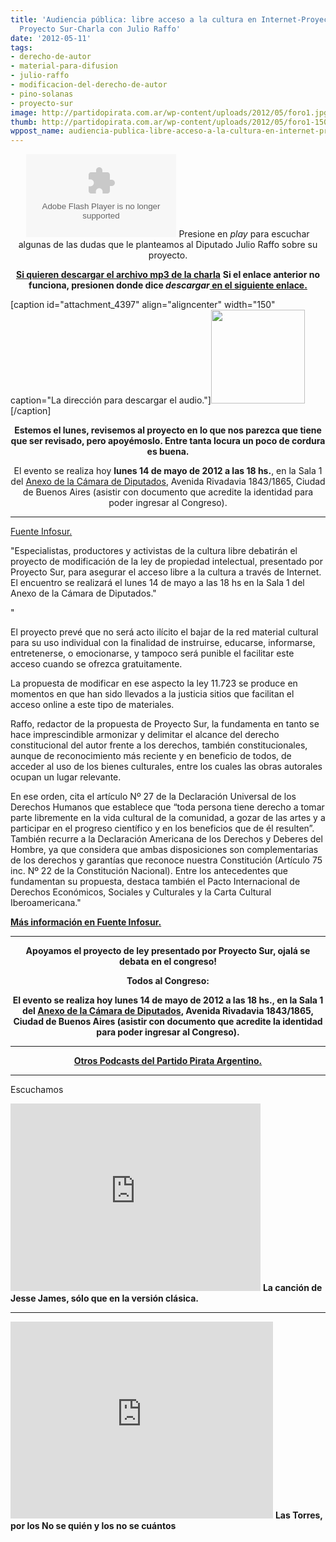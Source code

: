 ```yaml
---
title: 'Audiencia pública: libre acceso a la cultura en Internet-Proyecto de Ley de
  Proyecto Sur-Charla con Julio Raffo'
date: '2012-05-11'
tags:
- derecho-de-autor
- material-para-difusion
- julio-raffo
- modificacion-del-derecho-de-autor
- pino-solanas
- proyecto-sur
image: http://partidopirata.com.ar/wp-content/uploads/2012/05/foro1.jpg
thumb: http://partidopirata.com.ar/wp-content/uploads/2012/05/foro1-150x150.jpg
wppost_name: audiencia-publica-libre-acceso-a-la-cultura-en-internet-proyecto-de-ley-de-proyecto-sur
---
```


<center>
<object id="player1220089" width="240" height="133" classid="clsid:d27cdb6e-ae6d-11cf-96b8-444553540000" codebase="http://download.macromedia.com/pub/shockwave/cabs/flash/swflash.cab#version=6,0,40,0"><param name="AllowScriptAccess" value="always" /><param name="allowFullScreen" value="true" /><param name="wmode" value="transparent" /><param name="src" value="http://www.ivoox.com/playerivoox_ee_1220089_1.html" /><param name="allowfullscreen" value="true" /><param name="allowscriptaccess" value="always" /><embed id="player1220089" width="240" height="133" type="application/x-shockwave-flash" src="http://www.ivoox.com/playerivoox_ee_1220089_1.html" AllowScriptAccess="always" allowFullScreen="true" wmode="transparent" allowfullscreen="true" allowscriptaccess="always" /></object>
Presione en <em>play</em> para escuchar algunas de las dudas que le planteamos al Diputado Julio Raffo sobre su proyecto.</center>
<p style="text-align: center;"><strong><a href="http://www.ivoox.com/charlando-diputado-julio-raffo-sobre-la_md_1220089_1.mp3" target="_blank">Si quieren descargar el archivo mp3 de la charla</a></strong>
<strong> Si el enlace anterior no funciona, presionen donde dice <em>descargar</em><a href="http://www.ivoox.com/charlando-diputado-julio-raffo-sobre-la-audios-mp3_rf_1220089_1.html" target="_blank"> en el siguiente enlace.</a></strong></p>


[caption id="attachment_4397" align="aligncenter" width="150" caption="La dirección para descargar el audio."]<a href="http://partidopirata.com.ar/wp-content/uploads/2012/05/chart.png"><img class="size-full wp-image-4397" title="chart" src="http://partidopirata.com.ar/wp-content/uploads/2012/05/chart.png" alt="" width="150" height="150" /></a>[/caption]
<p style="text-align: center;"><strong>Estemos el lunes, revisemos al proyecto en lo que nos parezca que tiene que ser revisado, pero apoyémoslo. Entre tanta locura un poco de cordura es buena.</strong></p>
<p style="text-align: center;"></p>
<p style="text-align: center;">El evento se realiza hoy <strong>lunes 14 de mayo de 2012 a las 18 hs.</strong>, en la Sala 1 del <a href="http://es.wikipedia.org/wiki/Edificio_Anexo_de_la_C%C3%A1mara_de_Diputados">Anexo de la Cámara de Diputados</a>, Avenida Rivadavia 1843/1865, Ciudad de Buenos Aires (asistir con documento que acredite la identidad para poder ingresar al Congreso).</p>


<hr />

<a href="http://infosur.info/audiencia-publica-libre-acceso-a-la-cultura/" target="_blank">Fuente Infosur.</a>

"Especialistas, productores y activistas de la cultura libre debatirán el proyecto de modificación de la ley de propiedad intelectual, presentado por Proyecto Sur, para asegurar el acceso libre a la cultura a través de Internet. El encuentro se realizará el lunes 14 de mayo a las 18 hs en la Sala 1 del Anexo de la Cámara de Diputados."

"

El proyecto prevé que no será acto ilícito el bajar de la red material cultural para su uso individual con la finalidad de instruirse, educarse, informarse, entretenerse, o emocionarse, y tampoco será punible el facilitar este acceso cuando se ofrezca gratuitamente.

La propuesta de modificar en ese aspecto la ley 11.723 se produce en momentos en que han sido llevados a la justicia sitios que facilitan el acceso online a este tipo de materiales.

Raffo, redactor de la propuesta de Proyecto Sur, la fundamenta en tanto se hace imprescindible armonizar y delimitar el alcance del derecho constitucional del autor frente a los derechos, también constitucionales, aunque de reconocimiento más reciente y en beneficio de todos, de acceder al uso de los bienes culturales, entre los cuales las obras autorales ocupan un lugar relevante.

En ese orden, cita el artículo Nº 27 de la Declaración Universal de los Derechos Humanos que establece que “toda persona tiene derecho a tomar parte libremente en la vida cultural de la comunidad, a gozar de las artes y a participar en el progreso científico y en los beneficios que de él resulten”. También recurre a la Declaración Americana de los Derechos y Deberes del Hombre, ya que considera que ambas disposiciones son complementarias de los derechos y garantías que reconoce nuestra Constitución (Artículo 75 inc. Nº 22 de la Constitución Nacional). Entre los antecedentes que fundamentan su propuesta, destaca también el Pacto Internacional de Derechos Económicos, Sociales y Culturales y la Carta Cultural Iberoamericana."

<strong><a href="http://infosur.info/audiencia-publica-libre-acceso-a-la-cultura/" target="_blank">Más información en Fuente Infosur.</a></strong>

<hr />
<p style="text-align: center;"><strong>Apoyamos el proyecto de ley presentado por Proyecto Sur, ojalá se debata en el congreso!</strong></p>
<p style="text-align: center;"><strong>Todos al Congreso:</strong></p>
<p style="text-align: center;"><strong>El evento se realiza hoy <strong>lunes 14 de mayo de 2012 a las 18 hs.</strong>, en la Sala 1 del <a href="http://es.wikipedia.org/wiki/Edificio_Anexo_de_la_C%C3%A1mara_de_Diputados">Anexo de la Cámara de Diputados</a>, Avenida Rivadavia 1843/1865, Ciudad de Buenos Aires (asistir con documento que acredite la identidad para poder ingresar al Congreso).
</strong></p>


<hr />
<p style="text-align: center;"><strong><a href="http://partidopirata.com.ar/857/indice-con-los-podcast-del-partido-pirata-argentino">Otros Podcasts del Partido Pirata Argentino.</a>
</strong></p>


<hr />

Escuchamos

<iframe src="http://player.vimeo.com/video/41256183" frameborder="0" width="400" height="300"></iframe>
<strong>La canción de Jesse James, sólo que en la versión clásica.</strong>

<hr />

<iframe src="http://www.youtube.com/embed/VmrCg3ATkog" frameborder="0" width="420" height="315"></iframe>
<strong>Las Torres, por los No se quién y los no se cuántos</strong>
